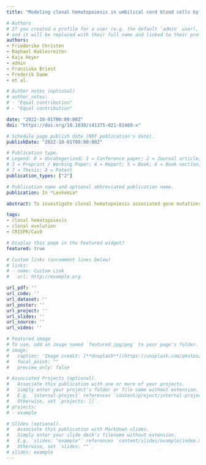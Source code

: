 ```yaml
---
title: "Modeling clonal hematopoiesis in umbilical cord blood cells by CRISPR/Cas9"

# Authors
# If you created a profile for a user (e.g. the default `admin` user), write the username (folder name) here 
# and it will be replaced with their full name and linked to their profile.
authors:
- Friederike Christen
- Raphael Hablesreiter
- Kaja Hoyer
- admin
- Franziska Briest
- Frederik Damm
- et al.

# Author notes (optional)
# author_notes:
# - "Equal contribution"
# - "Equal contribution"

date: "2022-10-01T00:00:00Z"
doi: "https://doi.org/10.1038/s41375-021-01469-x"

# Schedule page publish date (NOT publication's date).
publishDate: "2022-10-01T00:00:00Z"

# Publication type.
# Legend: 0 = Uncategorized; 1 = Conference paper; 2 = Journal article;
# 3 = Preprint / Working Paper; 4 = Report; 5 = Book; 6 = Book section;
# 7 = Thesis; 8 = Patent
publication_types: ["2"]

# Publication name and optional abbreviated publication name.
publication: In *Leukemia*

abstract: To investigate clonal hematopoiesis associated gene mutations in vitro and to unravel the direct impact on the human stem and progenitor cell (HSPC) compartment, we targeted healthy, young hematopoietic progenitor cells, derived from umbilical cord blood samples, with CRISPR/Cas9 technology. Site-specific mutations were introduced in defined regions of DNMT3A, TET2, and ASXL1 in CD34+ progenitor cells that were subsequently analyzed in short-term as well as long-term in vitro culture assays to assess self-renewal and differentiation capacities. Colony-forming unit (CFU) assays revealed enhanced self-renewal of TET2 mutated (TET2mut) cells, whereas ASXL1mut as well as DNMT3Amut cells did not reveal significant changes in short-term culture. Strikingly, enhanced colony formation could be detected in long-term culture experiments in all mutants, indicating increased self-renewal capacities. While we could also demonstrate preferential clonal expansion of distinct cell clones for all mutants, the clonal composition after long-term culture revealed a mutation-specific impact on HSPCs. Thus, by using primary umbilical cord blood cells, we were able to investigate epigenetic driver mutations without confounding factors like age or a complex mutational landscape, and our findings provide evidence for a direct impact of clonal hematopoiesis-associated mutations on self-renewal and clonal composition of human stem and progenitor cells.

tags:
- clonal hematopoiesis
- clonal evolution
- CRISPR/Cas9

# Display this page in the Featured widget?
featured: true

# Custom links (uncomment lines below)
# links:
# - name: Custom Link
#   url: http://example.org

url_pdf: ''
url_code: ''
url_dataset: ''
url_poster: ''
url_project: ''
url_slides: ''
url_source: ''
url_video: ''

# Featured image
# To use, add an image named `featured.jpg/png` to your page's folder. 
# image:
#   caption: 'Image credit: [**Unsplash**](https://unsplash.com/photos/pLCdAaMFLTE)'
#   focal_point: ""
#   preview_only: false

# Associated Projects (optional).
#   Associate this publication with one or more of your projects.
#   Simply enter your project's folder or file name without extension.
#   E.g. `internal-project` references `content/project/internal-project/index.md`.
#   Otherwise, set `projects: []`.
# projects:
# - example

# Slides (optional).
#   Associate this publication with Markdown slides.
#   Simply enter your slide deck's filename without extension.
#   E.g. `slides: "example"` references `content/slides/example/index.md`.
#   Otherwise, set `slides: ""`.
# slides: example
---
```

<!---
Supplementary notes can be added here, including [code, math, and images](https://wowchemy.com/docs/writing-markdown-latex/).
--->



